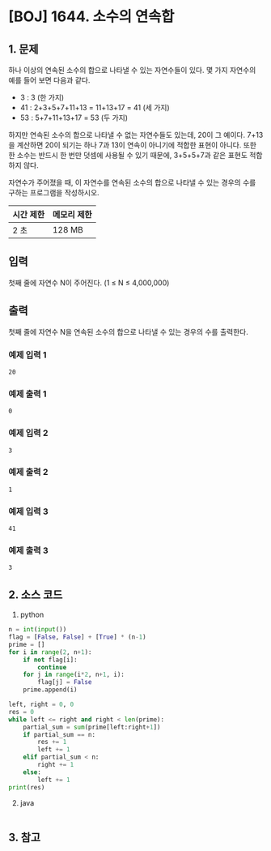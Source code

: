 # [BOJ] 1644. 소수의 연속합

## 1. 문제

하나 이상의 연속된 소수의 합으로 나타낼 수 있는 자연수들이 있다. 몇 가지 자연수의 예를 들어 보면 다음과 같다.

- 3 : 3 (한 가지)
- 41 : 2+3+5+7+11+13 = 11+13+17 = 41 (세 가지)
- 53 : 5+7+11+13+17 = 53 (두 가지)

하지만 연속된 소수의 합으로 나타낼 수 없는 자연수들도 있는데, 20이 그 예이다. 7+13을 계산하면 20이 되기는 하나 7과 13이 연속이 아니기에 적합한 표현이 아니다. 또한 한 소수는 반드시 한 번만 덧셈에 사용될 수 있기 때문에, 3+5+5+7과 같은 표현도 적합하지 않다.

자연수가 주어졌을 때, 이 자연수를 연속된 소수의 합으로 나타낼 수 있는 경우의 수를 구하는 프로그램을 작성하시오.


| 시간 제한 | 메모리 제한 |
|:------|:-------| 
| 2 초   | 128 MB |


## 입력

첫째 줄에 자연수 N이 주어진다. (1 ≤ N ≤ 4,000,000)

## 출력

첫째 줄에 자연수 N을 연속된 소수의 합으로 나타낼 수 있는 경우의 수를 출력한다.

### 예제 입력 1

```
20
```

### 예제 출력 1

```
0
```


### 예제 입력 2

```
3
```

### 예제 출력 2

```
1
```


### 예제 입력 3

```
41
```

### 예제 출력 3

```
3
```

## 2. 소스 코드

1. python

```python
n = int(input())
flag = [False, False] + [True] * (n-1)
prime = []
for i in range(2, n+1):
    if not flag[i]:
        continue
    for j in range(i*2, n+1, i):
        flag[j] = False
    prime.append(i)

left, right = 0, 0
res = 0
while left <= right and right < len(prime):
    partial_sum = sum(prime[left:right+1])
    if partial_sum == n:
        res += 1
        left += 1
    elif partial_sum < n:
        right += 1
    else:
        left += 1
print(res)

```

2. java

```java

```


## 3. 참고

```

```



